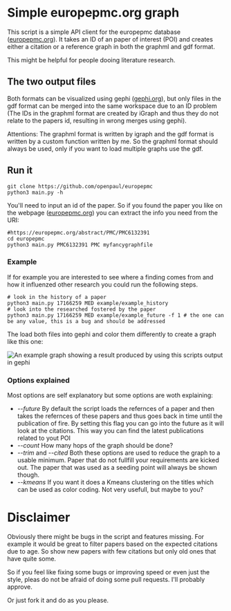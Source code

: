 # Simple europepmc.org graph 

This script is a simple API client for the europepmc database ([europepmc.org](europepmc.org)).
It takes an ID of an paper of interest (POI) and creates either a citation or a reference graph in both the graphml and gdf format.

This might be helpful for people dooing literature research.

## The two output files
Both formats can be visualized using gephi ([gephi.org](https://gephi.org/)), but only files in the gdf format can be merged into the same workspace due to an ID problem (The IDs in the graphml format are created by iGraph and thus they do not relate to the papers id, resulting in wrong merges using gephi).

Attentions: The graphml format is written by igraph and the gdf format is written by a custom 
function written by me. So the graphml format should always be used, only if you want to load 
multiple graphs use the gdf.


## Run it

```
git clone https://github.com/openpaul/europepmc
python3 main.py -h
```

You'll need to input an id of the paper. So if you found the paper you like on the 
webpage ([europepmc.org](europepmc.org)) you can extract the info you need from the URI:

```
#https://europepmc.org/abstract/PMC/PMC6132391
cd europepmc
python3 main.py PMC6132391 PMC myfancygraphfile
```

### Example
If for example you are interested to see where a finding comes from and how it influenzed other research you could run the following steps.

```
# look in the history of a paper
python3 main.py 17166259 MED example/example_history 
# look into the researched fostered by the paper
python3 main.py 17166259 MED example/example_future -f 1 # the one can be any value, this is a bug and should be addressed
```

The load both files into gephi and color them differently to create a graph like this one:

![An example graph showing a result produced by using this scripts output in gephi](example/example.png?raw=true)



### Options explained
Most options are self explanatory but some options are woth explaining:

- *--future* By default the script loads the refernces of a paper and then takes the refernces of these papers and thus goes back in time until the publication of fire. 
By setting this flag you can go into the future as it will look at the citations. This way you can find the latest publications related to yout POI
- *--count* How many hops of the graph should be done?
- *--trim* and *--cited* Both these options are used to reduce the graph to a usable minimum.
Paper that do not fullfill your requirements are kicked out. The paper that was used as a seeding 
point will always be shown though.
- *--kmeans* If you want it does a Kmeans clustering on the titles which can be used as color coding. Not very usefull, but maybe to you?

# Disclaimer

Obviously there might be bugs in the script and features missing. For example it would be great to filter 
papers based on the expected citations due to age. So show new papers with few citations but only old ones
that have quite some. 

So if you feel like fixing some bugs or improving speed or even just the style, pleas 
do not be afraid of doing some pull requests. I'll probably approve. 

Or just fork it and do as you please.


